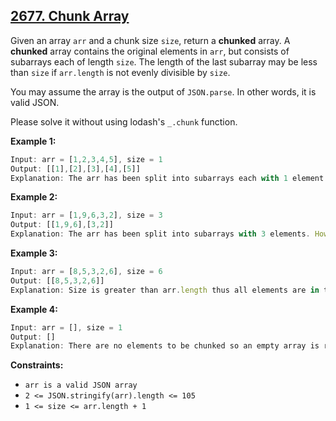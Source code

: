 ## [2677. Chunk Array](https://leetcode.com/problems/chunk-array/)

Given an array `arr` and a chunk size `size`, return a **chunked** array. A **chunked** array contains the original elements in `arr`, but consists of subarrays each of length `size`. The length of the last subarray may be less than `size` if `arr.length` is not evenly divisible by `size`.

You may assume the array is the output of `JSON.parse`. In other words, it is valid JSON.

Please solve it without using lodash's `_.chunk` function.

**Example 1:**

```js
Input: arr = [1,2,3,4,5], size = 1
Output: [[1],[2],[3],[4],[5]]
Explanation: The arr has been split into subarrays each with 1 element.
```

**Example 2:**

```js
Input: arr = [1,9,6,3,2], size = 3
Output: [[1,9,6],[3,2]]
Explanation: The arr has been split into subarrays with 3 elements. However, only two elements are left for the 2nd subarray.
```

**Example 3:**

```js
Input: arr = [8,5,3,2,6], size = 6
Output: [[8,5,3,2,6]]
Explanation: Size is greater than arr.length thus all elements are in the first subarray.
```

**Example 4:**

```js
Input: arr = [], size = 1
Output: []
Explanation: There are no elements to be chunked so an empty array is returned.
```

**Constraints:**

- `arr is a valid JSON array`
- `2 <= JSON.stringify(arr).length <= 105`
- `1 <= size <= arr.length + 1`
